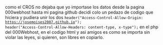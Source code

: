 como el CROS no dejaba que yo importase los datos desde la pagina 000webhost hasta mi pagina github decidí colo un pedazo de codigo que hiciera y pudiera unir los dos <code>header("Access-Control-Allow-Origin: https://josemoises2007.github.io");
header("Access-Control-Allow-Headers: content-type, x-type");</code> en el php del 000Webhost, <code><script>
    fetch('https://jakearround.000webhostapp.com/comentarios/configuracion.php', {headers: {"x-test": "algum valor"}})
        .then(res => res.json())
        .then(res => document.getElementById('comments').textContent = res.text)
        .catch(error => document.getElementById('comments').textContent = error.message);
</script></code>en el codigo html y asi amigos es como se importa sin violar las leyes, si quieren, son libres en copiarlo.
